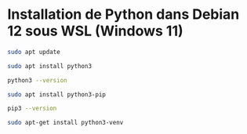# Installation de Python dans Debian 12 sous WSL (Windows 11)

```bash
sudo apt update
```

```bash
sudo apt install python3
```

```bash
python3 --version
```

```bash
sudo apt install python3-pip
```

```bash
pip3 --version
```

```bash
sudo apt-get install python3-venv
```
